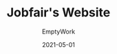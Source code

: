 ---
title: Jobfair's Website
author: EmptyWork
date: 2021-05-01
endDate: false
tags: ["project"]
image: /images/jobfair.jpg
description: An website that aim to help Ambonese looking for their new opportunties
linkDemo: https://jobfair-gpmsyaloom.herokuapp.com/
linkCode: false
---